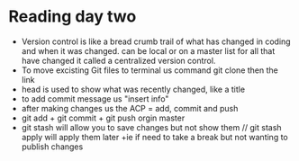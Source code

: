 # Reading day two

* Version control is like a bread crumb trail of what has changed in coding and when it was changed. can be local or on a master list for all that have changed it called a centralized version control.
* To move excisting Git files to terminal us command git clone then the link
* head is used to show what was recently changed, like a title
* to add commit message us "insert info"
* after making changes us the ACP = add, commit and push
* git add + git commit + git push orgin master
* git stash will allow you to save changes but not show them // git stash apply will apply them later +ie if need to take a break but not wanting to publish changes
